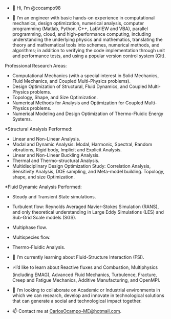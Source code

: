 - 👋 Hi, I’m @cocampo98

- 👀 I’m an engineer with basic hands-on experience in computational mechanics, design optimization, numerical analysis, computer programming (Matlab, Python, C++, LabVIEW and VBA), parallel programming, cloud, and high-performance computing, including understanding the underlying physics and mathematics, translating the theory and mathematical tools into schemes, numerical methods, and algorithms; in addition to verifying the code implementation through unit and performance tests, and using a popular version control system (Git).

Professional Research Areas:

- Computational Mechanics (with a special interest in Solid Mechanics, Fluid Mechanics, and Coupled Multi-Physics problems).
- Design Optimization of Structural, Fluid Dynamics, and Coupled Multi-Physics problems.
- Topology, Shape, and Size Optimization.
- Numerical Methods for Analysis and Optimization for Coupled Multi-Physics problems.
- Numerical Modeling and Design Optimization of Thermo-Fluidic Energy Systems.

*Structural Analysis Performed:

- Linear and Non-Linear Analysis.
- Modal and Dynamic Analysis: Modal, Harmonic, Spectral, Random vibrations, Rigid body, Implicit and Explicit Analysis.
- Linear and Non-Linear Buckling Analysis.
- Thermal and Thermo-structural Analysis.
- Multidisciplinary Design Optimization Study: Correlation Analysis, Sensitivity Analysis, DOE sampling, and Meta-model building. Topology, shape, and size Optimization.

*Fluid Dynamic Analysis Performed:

- Steady and Transient State simulations.
- Turbulent flow: Reynolds Averaged Navier-Stokes Simulation (RANS), and only theoretical understanding in Large Eddy Simulations (LES) and Sub-Grid Scale models (SGS).
- Multiphase flow.
- Multispecies flow.
- Thermo-Fluidic Analysis.


- 🌱 I’m currently learning about Fluid-Structure Interaction (FSI).
- :zap:I’d like to learn about Reactive fluxes and Combustion, Multiphysics (including EMAG), Advanced Fluid Mechanics, Turbulence, Fracture, Creep and Fatigue Mechanics, Additive Manufacturing, and OpenMPI.
- 💞️ I’m looking to collaborate on Academic or Industrial environments in which we can research, develop and innovate in technological solutions that can generate a social and technological impact together.
- 📫 Contact me at CarlosOcampo-ME@hotmail.com.
